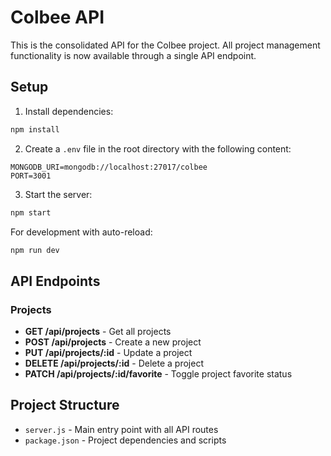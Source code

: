 # Colbee API

This is the consolidated API for the Colbee project. All project management functionality is now available through a single API endpoint.

## Setup

1. Install dependencies:
```bash
npm install
```

2. Create a `.env` file in the root directory with the following content:
```
MONGODB_URI=mongodb://localhost:27017/colbee
PORT=3001
```

3. Start the server:
```bash
npm start
```

For development with auto-reload:
```bash
npm run dev
```

## API Endpoints

### Projects

- **GET /api/projects** - Get all projects
- **POST /api/projects** - Create a new project
- **PUT /api/projects/:id** - Update a project
- **DELETE /api/projects/:id** - Delete a project
- **PATCH /api/projects/:id/favorite** - Toggle project favorite status

## Project Structure

- `server.js` - Main entry point with all API routes
- `package.json` - Project dependencies and scripts 